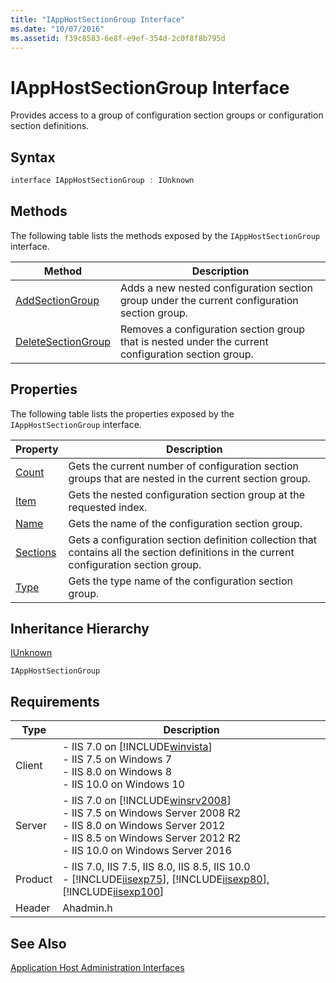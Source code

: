 ```yaml
---
title: "IAppHostSectionGroup Interface"
ms.date: "10/07/2016"
ms.assetid: f39c8583-6e8f-e9ef-354d-2c0f8f8b795d
---
```

# IAppHostSectionGroup Interface
Provides access to a group of configuration section groups or configuration section definitions.  
  
## Syntax  
  
```cpp  
interface IAppHostSectionGroup : IUnknown  
```  
  
## Methods  
 The following table lists the methods exposed by the `IAppHostSectionGroup` interface.  
  
|Method|Description|  
|------------|-----------------|  
|[AddSectionGroup](../../web-development-reference\native-code-api-reference/iapphostsectiongroup-addsectiongroup-method.md)|Adds a new nested configuration section group under the current configuration section group.|  
|[DeleteSectionGroup](../../web-development-reference\native-code-api-reference/iapphostsectiongroup-deletesectiongroup-method.md)|Removes a configuration section group that is nested under the current configuration section group.|  
  
## Properties  
 The following table lists the properties exposed by the `IAppHostSectionGroup` interface.  
  
|Property|Description|  
|--------------|-----------------|  
|[Count](../../web-development-reference\native-code-api-reference/iapphostsectiongroup-count-property.md)|Gets the current number of configuration section groups that are nested in the current section group.|  
|[Item](../../web-development-reference\native-code-api-reference/iapphostsectiongroup-item-property.md)|Gets the nested configuration section group at the requested index.|  
|[Name](../../web-development-reference\native-code-api-reference/iapphostsectiongroup-name-property.md)|Gets the name of the configuration section group.|  
|[Sections](../../web-development-reference\native-code-api-reference/iapphostsectiongroup-sections-property.md)|Gets a configuration section definition collection that contains all the section definitions in the current configuration section group.|  
|[Type](../../web-development-reference\native-code-api-reference/iapphostsectiongroup-type-property.md)|Gets the type name of the configuration section group.|  
  
## Inheritance Hierarchy  
 [IUnknown](http://go.microsoft.com/fwlink/?LinkId=55951)  
  
 `IAppHostSectionGroup`  
  
## Requirements  
  
|Type|Description|  
|----------|-----------------|  
|Client|-   IIS 7.0 on [!INCLUDE[winvista](../../wmi-provider/includes/winvista-md.md)]<br />-   IIS 7.5 on Windows 7<br />-   IIS 8.0 on Windows 8<br />-   IIS 10.0 on Windows 10|  
|Server|-   IIS 7.0 on [!INCLUDE[winsrv2008](../../wmi-provider/includes/winsrv2008-md.md)]<br />-   IIS 7.5 on Windows Server 2008 R2<br />-   IIS 8.0 on Windows Server 2012<br />-   IIS 8.5 on Windows Server 2012 R2<br />-   IIS 10.0 on Windows Server 2016|  
|Product|-   IIS 7.0, IIS 7.5, IIS 8.0, IIS 8.5, IIS 10.0<br />-   [!INCLUDE[iisexp75](../../web-development-reference/native-code-api-reference/includes/iisexp75-md.md)], [!INCLUDE[iisexp80](../../web-development-reference/native-code-api-reference/includes/iisexp80-md.md)], [!INCLUDE[iisexp100](../../web-development-reference/native-code-api-reference/includes/iisexp100-md.md)]|  
|Header|Ahadmin.h|  
  
## See Also  
 [Application Host Administration Interfaces](../../web-development-reference\native-code-api-reference/application-host-administration-interfaces.md)